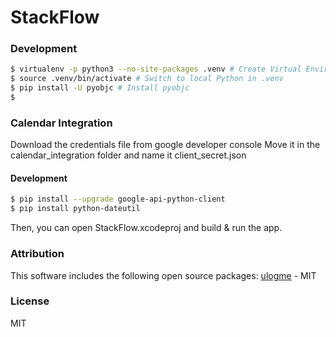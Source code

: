 # StackFlow

### Development
```bash
$ virtualenv -p python3 --no-site-packages .venv # Create Virtual Environment under .venv
$ source .venv/bin/activate # Switch to local Python in .venv
$ pip install -U pyobjc # Install pyobjc
$
```
### Calendar Integration

Download the credentials file from google developer console
Move it in the calendar_integration folder and name it client_secret.json

#### Development

```bash
$ pip install --upgrade google-api-python-client
$ pip install python-dateutil 
```
Then, you can open StackFlow.xcodeproj and build & run the app.

### Attribution
This software includes the following open source packages:
[ulogme](https://github.com/karpathy/ulogme) - MIT

### License
MIT
